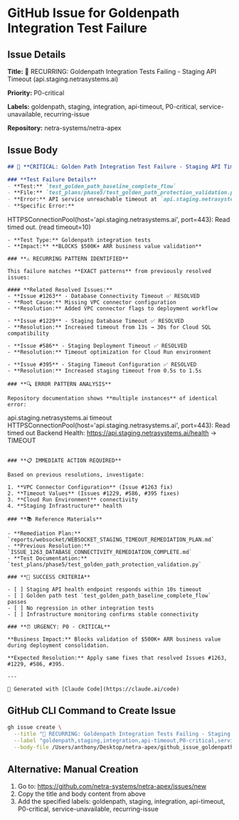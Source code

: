 # GitHub Issue for Goldenpath Integration Test Failure

## Issue Details

**Title:** 🚨 RECURRING: Goldenpath Integration Tests Failing - Staging API Timeout (api.staging.netrasystems.ai)

**Priority:** P0-critical

**Labels:** goldenpath, staging, integration, api-timeout, P0-critical, service-unavailable, recurring-issue

**Repository:** netra-systems/netra-apex

## Issue Body

```markdown
## 🚨 **CRITICAL: Golden Path Integration Test Failure - Staging API Timeout**

### **Test Failure Details**
- **Test:** `test_golden_path_baseline_complete_flow` 
- **File:** `test_plans/phase5/test_golden_path_protection_validation.py:67`
- **Error:** API service unreachable timeout at `api.staging.netrasystems.ai`
- **Specific Error:** 
  ```
  HTTPSConnectionPool(host='api.staging.netrasystems.ai', port=443): Read timed out. (read timeout=10)
  ```
- **Test Type:** Goldenpath integration tests
- **Impact:** **BLOCKS $500K+ ARR business value validation**

### **⚠️ RECURRING PATTERN IDENTIFIED**

This failure matches **EXACT patterns** from previously resolved issues:

#### **Related Resolved Issues:**
- **Issue #1263** - Database Connectivity Timeout ✅ RESOLVED
  - **Root Cause:** Missing VPC connector configuration
  - **Resolution:** Added VPC connector flags to deployment workflow

- **Issue #1229** - Staging Database Timeout ✅ RESOLVED  
  - **Resolution:** Increased timeout from 13s → 30s for Cloud SQL compatibility

- **Issue #586** - Staging Deployment Timeout ✅ RESOLVED
  - **Resolution:** Timeout optimization for Cloud Run environment

- **Issue #395** - Staging Timeout Configuration ✅ RESOLVED
  - **Resolution:** Increased staging timeout from 0.5s to 1.5s

### **🔍 ERROR PATTERN ANALYSIS**

Repository documentation shows **multiple instances** of identical error:
```
api.staging.netrasystems.ai timeout
HTTPSConnectionPool(host='api.staging.netrasystems.ai', port=443): Read timed out
Backend Health: https://api.staging.netrasystems.ai/health → TIMEOUT
```

### **📋 IMMEDIATE ACTION REQUIRED**

Based on previous resolutions, investigate:

1. **VPC Connector Configuration** (Issue #1263 fix)
2. **Timeout Values** (Issues #1229, #586, #395 fixes)  
3. **Cloud Run Environment** connectivity
4. **Staging Infrastructure** health

### **📚 Reference Materials**

- **Remediation Plan:** `reports/websocket/WEBSOCKET_STAGING_TIMEOUT_REMEDIATION_PLAN.md`
- **Previous Resolution:** `ISSUE_1263_DATABASE_CONNECTIVITY_REMEDIATION_COMPLETE.md`
- **Test Documentation:** `test_plans/phase5/test_golden_path_protection_validation.py`

### **🎯 SUCCESS CRITERIA**

- [ ] Staging API health endpoint responds within 10s timeout
- [ ] Golden path test `test_golden_path_baseline_complete_flow` passes
- [ ] No regression in other integration tests
- [ ] Infrastructure monitoring confirms stable connectivity

### **⏰ URGENCY: P0 - CRITICAL**

**Business Impact:** Blocks validation of $500K+ ARR business value during deployment consolidation.

**Expected Resolution:** Apply same fixes that resolved Issues #1263, #1229, #586, #395.

---

🤖 Generated with [Claude Code](https://claude.ai/code)
```

## GitHub CLI Command to Create Issue

```bash
gh issue create \
  --title "🚨 RECURRING: Goldenpath Integration Tests Failing - Staging API Timeout (api.staging.netrasystems.ai)" \
  --label "goldenpath,staging,integration,api-timeout,P0-critical,service-unavailable,recurring-issue" \
  --body-file /Users/anthony/Desktop/netra-apex/github_issue_goldenpath_failure.md
```

## Alternative: Manual Creation

1. Go to: https://github.com/netra-systems/netra-apex/issues/new
2. Copy the title and body content from above
3. Add the specified labels: goldenpath, staging, integration, api-timeout, P0-critical, service-unavailable, recurring-issue